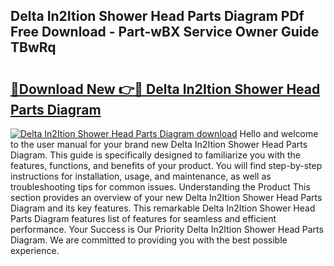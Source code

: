 ## Delta In2Ition Shower Head Parts Diagram PDf Free Download - Part-wBX Service Owner Guide TBwRq

# <h2><a href="http://dfltt68.blite.top/?on=Delta+In2Ition+Shower+Head+Parts+Diagram">🔗Download New 👉🔴 Delta In2Ition Shower Head Parts Diagram</a></h2>

[![Delta In2Ition Shower Head Parts Diagram download](https://i.imgur.com/lujVjoI.png)](http://dfltt68.blite.top/?on=Delta+In2Ition+Shower+Head+Parts+Diagram)
Hello and welcome to the user manual for your brand new Delta In2Ition Shower Head Parts Diagram. This guide is specifically designed to familiarize you with the features, functions, and benefits of your product. You will find step-by-step instructions for installation, usage, and maintenance, as well as troubleshooting tips for common issues. Understanding the Product This section provides an overview of your new Delta In2Ition Shower Head Parts Diagram and its key features. This remarkable Delta In2Ition Shower Head Parts Diagram features list of features for seamless and efficient performance. Your Success is Our Priority Delta In2Ition Shower Head Parts Diagram. We are committed to providing you with the best possible experience.
